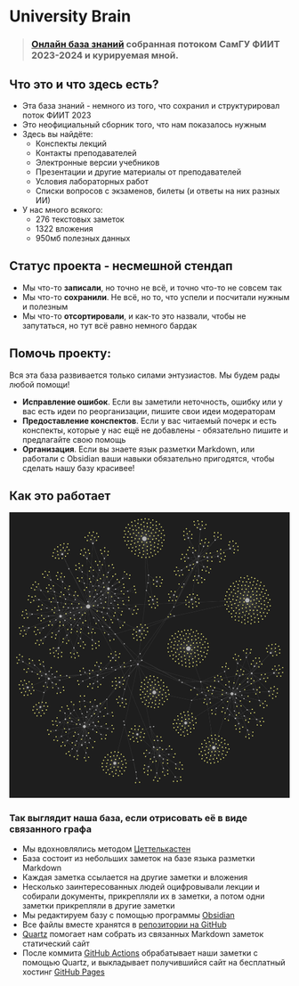 # University Brain

> ### [Онлайн база знаний](https://stepanovplaton.github.io/university_brain_2023_01/) собранная потоком СамГУ ФИИТ 2023-2024 и курируемая мной. 

## Что это и что здесь есть?
- Эта база знаний - немного из того, что сохранил и структурировал поток ФИИТ 2023
- Это неофициальный сборник того, что нам показалось нужным
- Здесь вы найдёте:
  - Конспекты лекций
  - Контакты преподавателей
  - Электронные версии учебников
  - Презентации и другие материалы от преподавателей
  - Условия лабораторных работ
  - Списки вопросов с экзаменов, билеты (и ответы на них разных ИИ)
- У нас много всякого:
  - 276 текстовых заметок
  - 1322 вложения
  - 950мб полезных данных

## Статус проекта - несмешной стендап
- Мы что-то **записали**, но точно не всё, и точно что-то не совсем так
- Мы что-то **сохранили**. Не всё, но то, что успели и посчитали нужным и полезным
- Мы что-то **отсортировали**, и как-то это назвали, чтобы не запутаться, но тут всё равно немного бардак

## Помочь проекту:
Вся эта база развивается только силами энтузиастов. Мы будем рады любой помощи!

- **Исправление ошибок**. Если вы заметили неточность, ошибку или у вас есть идеи по реорганизации, пишите свои идеи модераторам
- **Предоставление конспектов**. Если у вас читаемый почерк и есть конспекты, которые у нас ещё не добавлены - обязательно пишите и предлагайте свою помощь
- **Организация**. Если вы знаете язык разметки Markdown, или работали с Obsidian ваши навыки обязательно пригодятся, чтобы сделать нашу базу красивее!

## Как это работает
![](./content/graph_view.png)

### Так выглядит наша база, если отрисовать её в виде связанного графа

- Мы вдохновлялись методом [Цеттелькастен](https://ru.wikipedia.org/wiki/%D0%A6%D0%B5%D1%82%D1%82%D0%B5%D0%BB%D1%8C%D0%BA%D0%B0%D1%81%D1%82%D0%B5%D0%BD)
- База состоит из небольших заметок на базе языка разметки Markdown
- Каждая заметка ссылается на другие заметки и вложения
- Несколько заинтересованных людей оцифровывали лекции и собирали документы, прикрепляли их в заметки, а потом одни заметки прикрепляли в другие заметки
- Мы редактируем базу с помощью программы [Obsidian](https://obsidian.md/)
- Все файлы вместе хранятся в [репозитории на GitHub](https://github.com/StepanovPlaton/quartz)
- [Quartz](https://quartz.jzhao.xyz/) помогает нам собрать из связанных Markdown заметок статический сайт
- После коммита [GitHub Аctions](https://github.com/features/actions) обрабатывает наши заметки с помощью Quartz, и выкладывает получившийся сайт на бесплатный хостинг [GitHub Pages](https://pages.github.com/)
